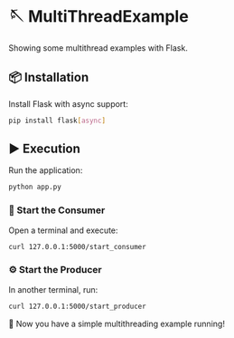 # 🪡 MultiThreadExample
Showing some multithread examples with Flask.

## 📦 Installation
Install Flask with async support:
```bash
pip install flask[async]
```

## ▶️ Execution
Run the application:
```bash
python app.py
```

### 📡 Start the Consumer
Open a terminal and execute:
```bash
curl 127.0.0.1:5000/start_consumer
```

### ⚙️ Start the Producer
In another terminal, run:
```bash
curl 127.0.0.1:5000/start_producer
```

🎯 Now you have a simple multithreading example running!

